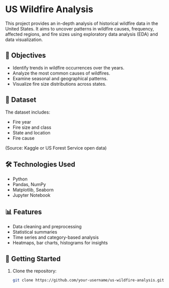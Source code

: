# US Wildfire Analysis

This project provides an in-depth analysis of historical wildfire data in the United States. It aims to uncover patterns in wildfire causes, frequency, affected regions, and fire sizes using exploratory data analysis (EDA) and data visualization.

## 📌 Objectives

- Identify trends in wildfire occurrences over the years.
- Analyze the most common causes of wildfires.
- Examine seasonal and geographical patterns.
- Visualize fire size distributions across states.

## 📁 Dataset

The dataset includes:
- Fire year
- Fire size and class
- State and location
- Fire cause

(Source: Kaggle or US Forest Service open data)

## 🛠 Technologies Used

- Python
- Pandas, NumPy
- Matplotlib, Seaborn
- Jupyter Notebook

## 📊 Features

- Data cleaning and preprocessing
- Statistical summaries
- Time series and category-based analysis
- Heatmaps, bar charts, histograms for insights

## 🚀 Getting Started

1. Clone the repository:
   ```bash
   git clone https://github.com/your-username/us-wildfire-analysis.git
